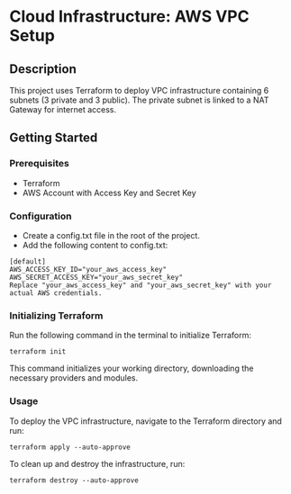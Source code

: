 # Cloud Infrastructure: AWS VPC Setup

## Description
This project uses Terraform to deploy VPC infrastructure containing 6 subnets (3 private and 3 public). The private subnet is linked to a NAT Gateway for internet access.

## Getting Started

### Prerequisites
- Terraform
- AWS Account with Access Key and Secret Key

### Configuration
- Create a config.txt file in the root of the project.
- Add the following content to config.txt:
```
[default]
AWS_ACCESS_KEY_ID="your_aws_access_key"
AWS_SECRET_ACCESS_KEY="your_aws_secret_key"
Replace "your_aws_access_key" and "your_aws_secret_key" with your actual AWS credentials.
```

### Initializing Terraform
Run the following command in the terminal to initialize Terraform:
```
terraform init
```
This command initializes your working directory, downloading the necessary providers and modules.

### Usage
To deploy the VPC infrastructure, navigate to the Terraform directory and run:
```
terraform apply --auto-approve
```
To clean up and destroy the infrastructure, run:
```
terraform destroy --auto-approve
```
